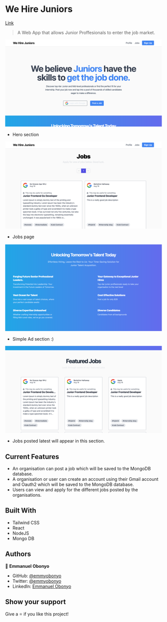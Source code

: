 # We Hire Juniors

[Link](https://whjreal-backend.onrender.com)

> A Web App that allows Junior Proffesionals to enter the job market.

![Hero section](./assets/home.png)

- Hero section

![Jobs Page](./assets/jobs.png)

- Jobs page

![Ad Section](./assets/ad.png)

- Simple Ad section :)

![Featured jobs](./assets/featured-jobs.png)

- Jobs posted latest will appear in this section.

## Current Features

- An organisation can post a job which will be saved to the MongoDB database.
- A organisation or user can create an account using their Gmail account and Oauth2 which will be saved to the MongoDB database.
- Users can view and apply for the different jobs posted by the organisations.

## Built With

- Tailwind CSS
- React
- NodeJS
- Mongo DB

## Authors

👤 **Emmanuel Obonyo**

- GitHub: [@emmyobonyo](https://github.com/emmyobonyo)
- Twitter: [@emmyobonyo](https://twitter.com/emmyobonyo)
- LinkedIn: [Emmanuel Obonyo](https://www.linkedin.com/in/emmyobonyo/)

## Show your support

Give a ⭐️ if you like this project!
